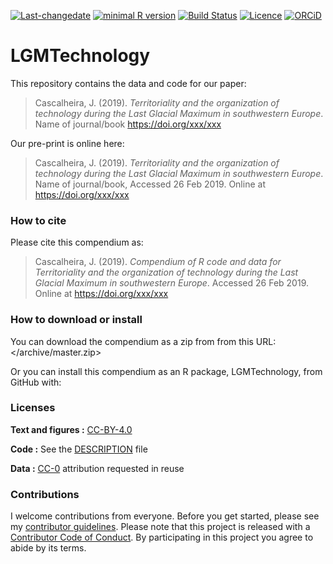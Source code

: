 
<!-- README.md is generated from README.Rmd. Please edit that file -->

[![Last-changedate](https://img.shields.io/badge/last%20change-2019--02--26-brightgreen.svg)](https://github.com/jmcascalheira/ScaledPiecesVB/commits/master)
[![minimal R
version](https://img.shields.io/badge/R%3E%3D-3.2.4-brightgreen.svg)](https://cran.r-project.org/)
[![Build
Status](https://travis-ci.org/jmcascalheira/ScaledPiecesVB.svg?branch=master)](https://travis-ci.org/jmcascalheira/ScaledPiecesVB)
[![Licence](https://img.shields.io/github/license/mashape/apistatus.svg)](http://choosealicense.com/licenses/mit/)
[![ORCiD](https://img.shields.io/badge/ORCiD-/0000--0003--0321--8892-green.svg)](http://orcid.org/0000-0003-0321-8892)

# LGMTechnology

This repository contains the data and code for our paper:

> Cascalheira, J. (2019). *Territoriality and the organization of
> technology during the Last Glacial Maximum in southwestern Europe*.
> Name of journal/book <https://doi.org/xxx/xxx>

Our pre-print is online here:

> Cascalheira, J. (2019). *Territoriality and the organization of
> technology during the Last Glacial Maximum in southwestern Europe*.
> Name of journal/book, Accessed 26 Feb 2019. Online at
> <https://doi.org/xxx/xxx>

### How to cite

Please cite this compendium as:

> Cascalheira, J. (2019). *Compendium of R code and data for
> Territoriality and the organization of technology during the Last
> Glacial Maximum in southwestern Europe*. Accessed 26 Feb 2019. Online
> at <https://doi.org/xxx/xxx>

### How to download or install

You can download the compendium as a zip from from this URL:
</archive/master.zip>

Or you can install this compendium as an R package, LGMTechnology, from
GitHub with:

### Licenses

**Text and figures :**
[CC-BY-4.0](http://creativecommons.org/licenses/by/4.0/)

**Code :** See the [DESCRIPTION](DESCRIPTION) file

**Data :** [CC-0](http://creativecommons.org/publicdomain/zero/1.0/)
attribution requested in reuse

### Contributions

I welcome contributions from everyone. Before you get started, please
see my [contributor guidelines](CONTRIBUTING.md). Please note that this
project is released with a [Contributor Code of Conduct](CONDUCT.md). By
participating in this project you agree to abide by its terms.
